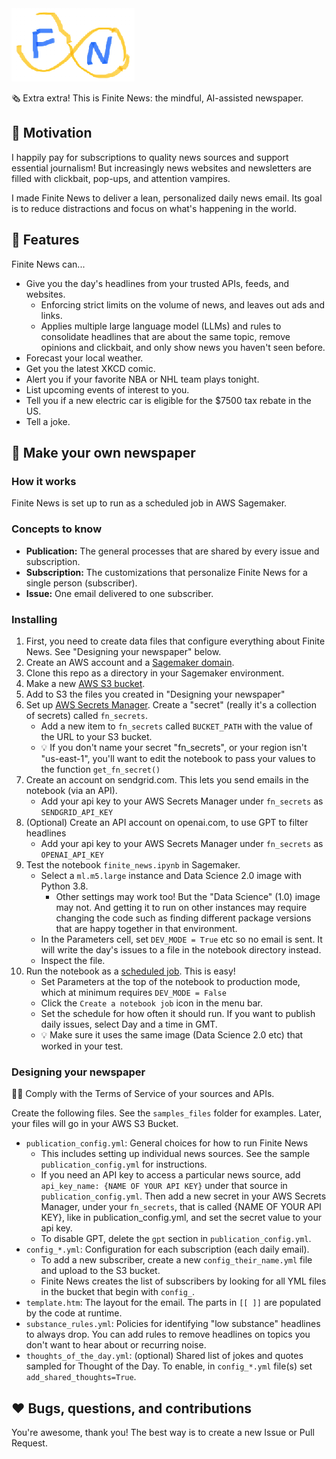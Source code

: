 <img src="assets/fn_logo.jpeg" alt="Finite News Logo">
  
🗞️ Extra extra! This is Finite News: the mindful, AI-assisted newspaper.   
  
## 🤔 Motivation
I happily pay for subscriptions to quality news sources and support essential journalism! But increasingly news websites and newsletters are filled with clickbait, pop-ups, and attention vampires.
  
I made Finite News to deliver a lean, personalized daily news email. Its goal is to reduce distractions and focus on what's happening in the world.
  
## 👀 Features
Finite News can...
 - Give you the day's headlines from your trusted APIs, feeds, and websites.
     - Enforcing strict limits on the volume of news, and leaves out ads and links.
     - Applies multiple large language model (LLMs) and rules to consolidate headlines that are about the same topic, remove opinions and clickbait, and only show news you haven't seen before.
 - Forecast your local weather.
 - Get you the latest XKCD comic.
 - Alert you if your favorite NBA or NHL team plays tonight.
 - List upcoming events of interest to you.
 - Tell you if a new electric car is eligible for the $7500 tax rebate in the US.
 - Tell a joke.
  
## 📰 Make your own newspaper
### How it works
Finite News is set up to run as a scheduled job in AWS Sagemaker.
  
### Concepts to know
- **Publication:** The general processes that are shared by every issue and subscription.
- **Subscription:** The customizations that personalize Finite News for a single person (subscriber).
- **Issue:** One email delivered to one subscriber.
  
### Installing
1. First, you need to create data files that configure everything about Finite News. See "Designing your newspaper" below.
2. Create an AWS account and a [Sagemaker domain](https://aws.amazon.com/pm/sagemaker).
3. Clone this repo as a directory in your Sagemaker environment.
4. Make a new [AWS S3 bucket](https://aws.amazon.com/s3/).
5. Add to S3 the files you created in "Designing your newspaper"
6. Set up [AWS Secrets Manager](https://aws.amazon.com/secrets-manager/). Create a "secret" (really it's a collection of secrets) called `fn_secrets`.
    - Add a new item to `fn_secrets` called `BUCKET_PATH` with the value of the URL to your S3 bucket.
    - 💡 If you don't name your secret "fn_secrets", or your region isn't "us-east-1", you'll want to edit the notebook to pass your values to the function `get_fn_secret()`
7. Create an account on sendgrid.com. This lets you send emails in the notebook (via an API).
    - Add your api key to your AWS Secrets Manager under `fn_secrets` as `SENDGRID_API_KEY`
8. (Optional) Create an API account on openai.com, to use GPT to filter headlines
    - Add your api key to your AWS Secrets Manager under `fn_secrets` as `OPENAI_API_KEY`
9. Test the notebook `finite_news.ipynb` in Sagemaker.
    - Select a `ml.m5.large` instance and Data Science 2.0 image with Python 3.8. 
        - Other settings may work too! But the "Data Science" (1.0) image may not. And getting it to run on other instances may require changing the code such as finding different package versions that are happy together in that environment.
    - In the Parameters cell, set `DEV_MODE = True` etc so no email is sent. It will write the day's issues to a file in the notebook directory instead.
    - Inspect the file.
10. Run the notebook as a [scheduled job](https://docs.aws.amazon.com/sagemaker/latest/dg/create-notebook-auto-run-studio.html). This is easy!
    - Set Parameters at the top of the notebook to production mode, which at minimum requires `DEV_MODE = False`
    - Click the `Create a notebook job` icon in the menu bar.
    - Set the schedule for how often it should run. If you want to publish daily issues, select Day and a time in GMT.
    - 💡 Make sure it uses the same image (Data Science 2.0 etc) that worked in your test.
  
### Designing your newspaper
🚨🚨 Comply with the Terms of Service of your sources and APIs.  
  
Create the following files. See the `samples_files` folder for examples. Later, your files will go in your AWS S3 Bucket.
- `publication_config.yml`: General choices for how to run Finite News
    - This includes setting up individual news sources. See the sample `publication_config.yml` for instructions.
    - If you need an API key to access a particular news source, add `api_key_name: {NAME OF YOUR API KEY}` under that source in `publication_config.yml`. Then add a new secret in your AWS Secrets Manager, under your `fn_secrets`, that is called {NAME OF YOUR API KEY}, like in publication_config.yml, and set the secret value to your api key.
    - To disable GPT, delete the `gpt` section in `publication_config.yml`.
- `config_*.yml`: Configuration for each subscription (each daily email). 
    - To add a new subscriber, create a new `config_their_name.yml` file and upload to the S3 bucket. 
    - Finite News creates the list of subscribers by looking for all YML files in the bucket that begin with `config_`.
- `template.htm`: The layout for the email. The parts in `[[ ]]` are populated by the code at runtime.
- `substance_rules.yml`: Policies for identifying "low substance" headlines to always drop. You can add rules to remove headlines on topics you don't want to hear about or recurring noise. 
- `thoughts_of_the_day.yml`: (optional) Shared list of jokes and quotes sampled for Thought of the Day. To enable, in `config_*.yml` file(s) set `add_shared_thoughts=True`.
  
## ❤️ Bugs, questions, and contributions
You're awesome, thank you! The best way is to create a new Issue or Pull Request.
